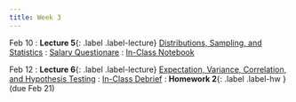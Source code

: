 ```yaml
---
title: Week 3
---
```


Feb 10
: **Lecture 5**{: .label .label-lecture} [Distributions, Sampling, and Statistics](https://docs.google.com/presentation/d/1trD8iPXf4GmlHyox4HyOo8meqXFgnJ4DPcvEA4NRMEs/edit?usp=sharing)
	: [Salary Questionare](https://docs.google.com/forms/d/e/1FAIpQLScGl6CMjzpbX3tozaLzqdSP3ihDAguCKFI-dYshfKoQKbg9Dw/viewform?usp=sharing) 
	: [In-Class Notebook](https://colab.research.google.com/drive/1ldmjEpiVs-hofzTkceAsezXCViQT6S33?usp=sharing)

Feb 12
: **Lecture 6**{: .label .label-lecture} [Expectation, Variance, Correlation, and Hypothesis Testing](https://docs.google.com/presentation/d/1ckNR-QHLTUF-B70y0mIcP_btUtz4zKHmR1PpPJBCdCA/edit?usp=sharing)
	: [In-Class Debrief](https://colab.research.google.com/drive/1Nuh1ilye0zaVMrEPwraKo028-N3OO6gI?usp=sharing)
: **Homework 2**{: .label .label-hw } (due Feb 21)



<!-- Feb 7
: **Homework 1 Due**{: .label .label-deadline } 
: **Grad Book Reading**{: .label .label-deadline } [Make selection and notify instructor](gradproject#modern-book-and-research-papers-on-machine-learning)    -->
